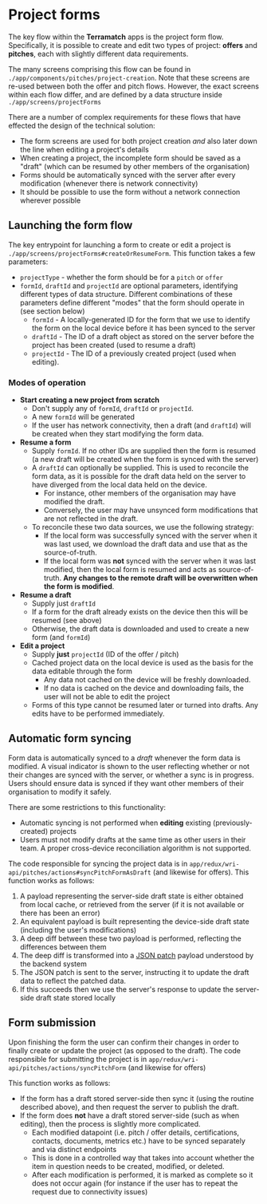 # Project forms

The key flow within the **Terramatch** apps is the project form flow. 
Specifically, it is possible to create and edit two types of project: **offers** and **pitches**, each with slightly different data requirements.

The many screens comprising this flow can be found in `./app/components/pitches/project-creation`.
Note that these screens are re-used between both the offer and pitch flows.
However, the exact screens within each flow differ, and are defined by a data structure inside `./app/screens/projectForms`

There are a number of complex requirements for these flows that have effected the design of the technical solution:
- The form screens are used for both project creation _and_ also later down the line when editing a project's details
- When creating a project, the incomplete form should be saved as a "draft" (which can be resumed by other members of the organisation)
- Forms should be automatically synced with the server after every modification (whenever there is network connectivity)
- It should be possible to use the form without a network connection wherever possible

## Launching the form flow

The key entrypoint for launching a form to create or edit a project is `./app/screens/projectForms#createOrResumeForm`.
This function takes a few parameters:
- `projectType` - whether the form should be for a `pitch` or `offer`
- `formId`, `draftId` and `projectId` are optional parameters, identifying different types of data structure. 
Different combinations of these parameters define different "modes" that the form should operate in (see section below)
    - `formId` - A locally-generated ID for the form that we use to identify the form on the local device before it has been synced to the server
    - `draftId` - The ID of a draft object as stored on the server before the project has been created (used to resume a draft)
    - `projectId` - The ID of a previously created project (used when editing).

### Modes of operation

- **Start creating a new project from scratch** 
    - Don't supply any of `formId`, `draftId` or `projectId`.
    - A new `formId` will be generated
    - If the user has network connectivity, then a draft (and `draftId`) will be created when they start modifying the form data.
- **Resume a form**
    - Supply `formId`. If no other IDs are supplied then the form is resumed (a new draft will be created when the form is synced with the server)
    - A `draftId` can optionally be supplied. This is used to reconcile the form data, as it is possible for the draft data held on the server to have diverged from the local data held on the device.
        - For instance, other members of the organisation may have modified the draft.
        - Conversely, the user may have unsynced form modifications that are not reflected in the draft.
    - To reconcile these two data sources, we use the following strategy:
        - If the local form was successfully synced with the server when it was last used, we download the draft data and use that as the source-of-truth.
        - If the local form was **not** synced with the server when it was last modified, then the local form is resumed and acts as source-of-truth. **Any changes to the remote draft will be overwritten when the form is modified**.
- **Resume a draft**
    - Supply just `draftId`
    - If a form for the draft already exists on the device then this will be resumed (see above)
    - Otherwise, the draft data is downloaded and used to create a new form (and `formId`)
- **Edit a project**
    - Supply **just** `projectId` (ID of the offer / pitch)
    - Cached project data on the local device is used as the basis for the data editable through the form
        - Any data not cached on the device will be freshly downloaded.
        - If no data is cached on the device and downloading fails, the user will not be able to edit the project
    - Forms of this type cannot be resumed later or turned into drafts. Any edits have to be performed immediately.

## Automatic form syncing

Form data is automatically synced to a _draft_ whenever the form data is modified. 
A visual indicator is shown to the user reflecting whether or not their changes are synced with the server, or whether a sync is in progress.
Users should ensure data is synced if they want other members of their organisation to modify it safely.

There are some restrictions to this functionality:
- Automatic syncing is not performed when **editing** existing (previously-created) projects
- Users must not modify drafts at the same time as other users in their team. A proper cross-device reconciliation algorithm is not supported.
    
The code responsible for syncing the project data is in `app/redux/wri-api/pitches/actions#syncPitchFormAsDraft` (and likewise for offers).
This function works as follows:
1. A payload representing the server-side draft state is either obtained from local cache, or retrieved from the server (if it is not available or there has been an error)
1. An equivalent payload is built representing the device-side draft state (including the user's modifications)
1. A deep diff between these two payload is performed, reflecting the differences between them
1. The deep diff is transformed into a [JSON patch](http://jsonpatch.com/) payload understood by the backend system
1. The JSON patch is sent to the server, instructing it to update the draft data to reflect the patched data.
1. If this succeeds then we use the server's response to update the server-side draft state stored locally

## Form submission

Upon finishing the form the user can confirm their changes in order to finally create or update the project (as opposed to the draft).
The code responsible for submitting the project is in `app/redux/wri-api/pitches/actions/syncPitchForm` (and likewise for offers)

This function works as follows:
- If the form has a draft stored server-side then sync it (using the routine described above), and then request the server to publish the draft.
- If the form does **not** have a draft stored server-side (such as when editing), then the process is slightly more complicated.
    - Each modified datapoint (i.e. pitch / offer details, certifications, contacts, documents, metrics etc.) have to be synced separately and via distinct endpoints
    - This is done in a controlled way that takes into account whether the item in question needs to be created, modified, or deleted.
    - After each modification is performed, it is marked as complete so it does not occur again (for instance if the user has to repeat the request due to connectivity issues) 
